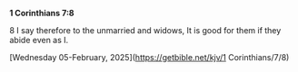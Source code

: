 **1 Corinthians 7:8**

8 I say therefore to the unmarried and widows, It is good for them if they abide even as I.

[Wednesday 05-February, 2025](https://getbible.net/kjv/1 Corinthians/7/8)
